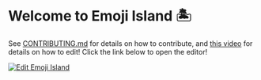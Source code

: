 # Welcome to Emoji Island 🏝

See [CONTRIBUTING.md](https://github.com/shiftyp/emoji_island/blob/master/CONTRIBUTING.md) for details on how to contribute, and [this video](https://dev.to/shiftyp/introducing-emoji-island-2n7d) for details on how to edit! Click the link below to open the editor!

[![Edit Emoji Island](https://codesandbox.io/static/img/play-codesandbox.svg)](https://codesandbox.io/embed/github/shiftyp/emoji_island/tree/master/?expanddevtools=1&fontsize=13&hidenavigation=1&module=%2Fsrc%2Fentities%2Findex.ts)
